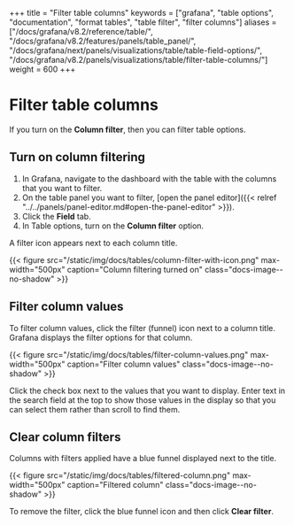 +++
title = "Filter table columns"
keywords = ["grafana", "table options", "documentation", "format tables", "table filter", "filter columns"]
aliases = ["/docs/grafana/v8.2/reference/table/", "/docs/grafana/v8.2/features/panels/table_panel/", "/docs/grafana/next/panels/visualizations/table/table-field-options/", "/docs/grafana/v8.2/panels/visualizations/table/filter-table-columns/"]
weight = 600
+++

# Filter table columns

If you turn on the **Column filter**, then you can filter table options.

## Turn on column filtering

1. In Grafana, navigate to the dashboard with the table with the columns that you want to filter.
1. On the table panel you want to filter, [open the panel editor]({{< relref "../../panels/panel-editor.md#open-the-panel-editor" >}}).
1. Click the **Field** tab.
1. In Table options, turn on the **Column filter** option.

A filter icon appears next to each column title.

{{< figure src="/static/img/docs/tables/column-filter-with-icon.png" max-width="500px" caption="Column filtering turned on" class="docs-image--no-shadow" >}}

## Filter column values

To filter column values, click the filter (funnel) icon next to a column title. Grafana displays the filter options for that column.

{{< figure src="/static/img/docs/tables/filter-column-values.png" max-width="500px" caption="Filter column values" class="docs-image--no-shadow" >}}

Click the check box next to the values that you want to display. Enter text in the search field at the top to show those values in the display so that you can select them rather than scroll to find them.

## Clear column filters

Columns with filters applied have a blue funnel displayed next to the title.

{{< figure src="/static/img/docs/tables/filtered-column.png" max-width="500px" caption="Filtered column" class="docs-image--no-shadow" >}}

To remove the filter, click the blue funnel icon and then click **Clear filter**.
